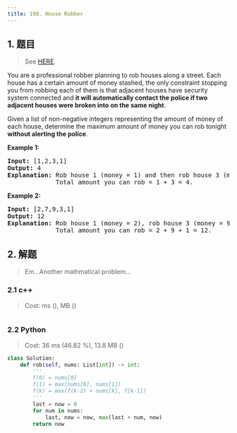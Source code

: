 ```yaml
---
title: 198. House Robber
---
```


## 1. 题目

> See [HERE](https://leetcode.com/problems/house-robber/).

<div><p>You are a professional robber planning to rob houses along a street. Each house has a certain amount of money stashed, the only constraint stopping you from robbing each of them is that adjacent houses have security system connected and <b>it will automatically contact the police if two adjacent houses were broken into on the same night</b>.</p>

<p>Given a list of non-negative integers representing the amount of money of each house, determine the maximum amount of money you can rob tonight <b>without alerting the police</b>.</p>

<p><strong>Example 1:</strong></p>

<pre><strong>Input:</strong> [1,2,3,1]
<strong>Output:</strong> 4
<strong>Explanation:</strong> Rob house 1 (money = 1) and then rob house 3 (money = 3).
&nbsp;            Total amount you can rob = 1 + 3 = 4.</pre>

<p><strong>Example 2:</strong></p>

<pre><strong>Input:</strong> [2,7,9,3,1]
<strong>Output:</strong> 12
<strong>Explanation:</strong> Rob house 1 (money = 2), rob house 3 (money = 9) and rob house 5 (money = 1).
&nbsp;            Total amount you can rob = 2 + 9 + 1 = 12.
</pre>
</div>

## 2. 解题

> Em...Another mathmatical problem...

### 2.1 c++

> Cost: ms (), MB ()

```cpp

```

### 2.2 Python

> Cost: 36 ms (46.82 %), 13.8 MB ()

```python
class Solution:
    def rob(self, nums: List[int]) -> int:
        '''
        f(0) = nums[0]
        f(1) = max(nums[0], nums[1])
        f(k) = max(f(k-2) + nums[k], f[k-1])
        '''
        last = now = 0
        for num in nums:
            last, now = now, max(last + num, now)
        return now
```
